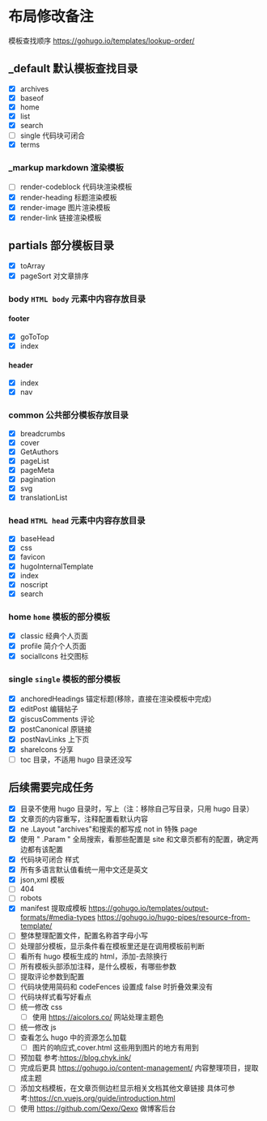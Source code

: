 # 布局修改备注

模板查找顺序 <https://gohugo.io/templates/lookup-order/>

## \_default 默认模板查找目录

- [x] archives
- [x] baseof
- [x] home
- [x] list
- [x] search
- [ ] single 代码块可闭合
- [x] terms

### \_markup markdown 渲染模板

- [ ] render-codeblock 代码块渲染模板
- [x] render-heading 标题渲染模板
- [x] render-image 图片渲染模板
- [x] render-link 链接渲染模板

## partials 部分模板目录

- [x] toArray
- [x] pageSort 对文章排序

### body `HTML body` 元素中内容存放目录

#### footer

- [x] goToTop
- [x] index

#### header

- [x] index
- [x] nav

### common 公共部分模板存放目录

- [x] breadcrumbs
- [x] cover
- [x] GetAuthors
- [x] pageList
- [x] pageMeta
- [x] pagination
- [x] svg
- [x] translationList

### head `HTML head` 元素中内容存放目录

- [x] baseHead
- [x] css
- [x] favicon
- [x] hugoInternalTemplate
- [x] index
- [x] noscript
- [x] search

### home `home` 模板的部分模板

- [x] classic 经典个人页面
- [x] profile 简介个人页面
- [x] socialIcons 社交图标

### single `single` 模板的部分模板

- [x] anchoredHeadings 锚定标题(移除，直接在渲染模板中完成)
- [x] editPost 编辑帖子
- [x] giscusComments 评论
- [x] postCanonical 原链接
- [x] postNavLinks 上下页
- [x] shareIcons 分享
- [ ] toc 目录，不适用 hugo 目录还没写

## 后续需要完成任务

- [x] 目录不使用 hugo 目录时，写上（注：移除自己写目录，只用 hugo 目录）
- [x] 文章页的内容重写，注释配置看默认内容
- [x] ne .Layout "archives"和搜索的都写成 not in 特殊 page
- [x] 使用 " .Param " 全局搜索，看那些配置是 site 和文章页都有的配置，确定两边都有该配置
- [x] 代码块可闭合 样式
- [x] 所有多语言默认值看统一用中文还是英文
- [x] json,xml 模板
- [ ] 404
- [ ] robots
- [x] manifest 提取成模板 <https://gohugo.io/templates/output-formats/#media-types> <https://gohugo.io/hugo-pipes/resource-from-template/>
- [ ] 整体整理配置文件，配置名称首字母小写
- [ ] 处理部分模板，显示条件看在模板里还是在调用模板前判断
- [ ] 看所有 hugo 模板生成的 html，添加-去除换行
- [ ] 所有模板头部添加注释，是什么模板，有哪些参数
- [ ] 提取评论参数到配置
- [ ] 代码块使用简码和 codeFences 设置成 false 时折叠效果没有
- [ ] 代码块样式看写好看点
- [ ] 统一修改 css
  - [ ] 使用 <https://aicolors.co/> 网站处理主题色
- [ ] 统一修改 js
- [ ] 查看怎么 hugo 中的资源怎么加载
  - [ ] 图片的响应式,cover.html 这些用到图片的地方有用到
- [ ] 预加载 参考:<https://blog.chyk.ink/>
- [ ] 完成后更具 <https://gohugo.io/content-management/> 内容整理项目，提取成主题
- [ ] 添加文档模板，在文章页侧边栏显示相关文档其他文章链接 具体可参考:<https://cn.vuejs.org/guide/introduction.html>
- [ ] 使用 <https://github.com/Qexo/Qexo> 做博客后台
